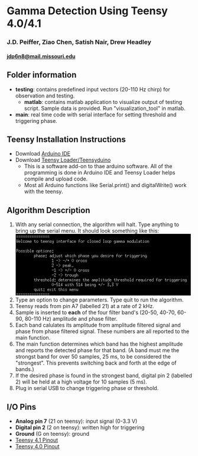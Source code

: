 # Gamma Detection Using Teensy 4.0/4.1
### J.D. Peiffer, Ziao Chen, Satish Nair, Drew Headley
#### jdp6n8@mail.missouri.edu

## Folder information
* __testing__: contains predefined input vectors (20-110 Hz chirp) for observation and testing.
    * __matlab__: contains matlab application to visualize output of testing script. Sample data is provided. Run "visualization_tool" in matlab.
* __main__: real time code with serial interface for setting threshold and triggering phase.
## Teensy Installation Instructions
* Download [Arduino IDE](https://www.arduino.cc/en/software)
* Download [Teensy Loader/Teensyduino](https://www.pjrc.com/teensy/loader.html)
    * This is a software add-on to thae arduino software. All of the programming is done in Arduino IDE and Teensy Loader helps compile and upload code.
    * Most all Arduino functions like Serial.print() and digitalWrite() work with the teensy.

## Algorithm Description
1. With any serial connection, the algorithm will halt. Type anything to bring up the serial menu. It should look something like this:  
![Serial Menu](./.images/UI.png)
2. Type an option to change parameters. Type quit to run the algorithm.
3. Teensy reads from pin A7 (labelled 21) at a rate of 2 kHz.
4. Sample is inserted to __each__ of the four filter band's (20-50, 40-70, 60-90, 80-110 Hz) amplitude and phase filter.
5. Each band calulates its amplitude from amplitude filtered signal and phase from phase filtered signal. These numbers are all reported to the main function. 
6. The main function determines which band has the highest amplitude and reports the detected phase for that band. (A band must me the strongst band for over 50 samples, 25 ms, to be considered the "strongest". This prevents switching back and forth at the edge of bands.)
 7. If the desired phase is found in the strongest band, digital pin 2 (labelled 2) will be held at a high voltage for 10 samples (5 ms).
 8. Plug in serial USB to change triggering phase or threshold.
## I/O Pins
* __Analog pin 7__ (21 on teensy): input signal (0-3.3 V)
* __Digital pin 2__ (2 on teensy): written high for triggering 
* __Ground__ (G on teensy): ground
* [Teensy 4.1 Pinout](https://www.pjrc.com/teensy/card11a_rev2_web.pdf)
* [Teensy 4.0 Pinout](https://www.pjrc.com/teensy/card10a_rev2_web.pdf)
